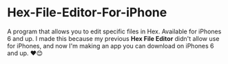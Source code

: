 # Hex-File-Editor-For-iPhone
A program that allows you to edit specific files in Hex. Available for iPhones 6 and up.
I made this because my previous **Hex File Editor** didn't allow use for iPhones, and now I'm making
an app you can download on iPhones 6 and up. ❤️😊
